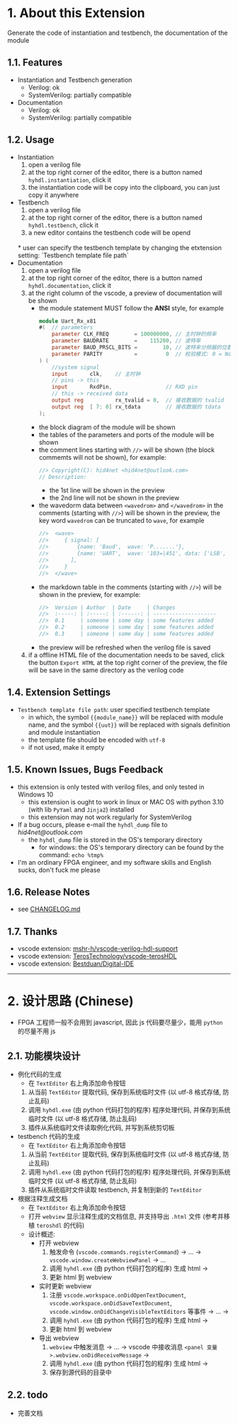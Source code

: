# 1. About this Extension
Generate the code of instantiation and testbench, the documentation of the module

## 1.1. Features
- Instantiation and Testbench generation
    - Verilog: ok
    - SystemVerilog: partially compatible
- Documentation
    - Verilog: ok
    - SystemVerilog: partially compatible

## 1.2. Usage
* Instantiation
    1. open a verilog file
    2. at the top right corner of the editor, there is a button named `hyhdl.instantiation`, click it
    3. the instantiation code will be copy into the clipboard, you can just copy it anywhere
* Testbench
    1. open a verilog file
    2. at the top right corner of the editor, there is a button named `hyhdl.testbench`, click it
    3. a new editor contains the testbench code will be opend
    </br>
    * user can specify the testbench template by changing the etxtension setting: `Testbench template file path`
* Documentation
    1. open a verilog file
    2. at the top right corner of the editor, there is a button named `hyhdl.documentation`, click it
    3. at the right column of the vscode, a preview of documentation will be shown
        * the module statement MUST follow the **ANSI** style, for example
            ``` verilog
            module Uart_Rx_x81
            #(  // parameters
                parameter CLK_FREQ        = 100000000, // 主时钟的频率
                parameter BAUDRATE        =    115200, // 波特率
                parameter BAUD_PRSCL_BITS =        10, // 波特率分频器的位数, = ceil( log2(CLK_FREQ/BAUDRATE) )
                parameter PARITY          =         0  // 校验模式: 0 = None; 1 = Odd; 2 = Even
            ) (
                //system signal
                input       clk,    // 主时钟
                // pins -> this
                input       RxdPin,                 // RXD pin
                // this -> received data
                output reg          rx_tvalid = 0,  // 接收数据的 tvalid
                output reg  [ 7: 0] rx_tdata        // 接收数据的 tdata
            );
            ```
        * the block diagram of the module will be shown
        * the tables of the parameters and ports of the module will be shown
        * the comment lines starting with `//>` will be shown (the block commemts will not be shown), for example:
            ```verilog
            //> Copyright(C): hid4net <hid4net@outlook.com>
            // Description:
            ```
            * the 1st line will be shown in the preview
            * the 2nd line will not be shown in the preview
        * the wavedorm data between `<wavedrom>` and `</wavedrom>` in the comments (starting with `//>`) will be shown in the preview, the key word `wavedrom` can be truncated to `wave`, for example
            ```verilog
            //>  <wave>
            //>     { signal: [
            //>         {name: 'Baud',  wave: 'P.......'},
            //>         {name: 'UART',  wave: '103=|451', data: ['LSB', '...', 'MSB', 'Par']},
            //>       ],
            //>     }
            //>  </wave>
            ```
        * the markdown table in the comments (starting with `//>`) will be shown in the preview, for example:
            ```verilog
            //>  Version | Author  | Date     | Changes
            //>  :-----: | :-----: | :------: | --------------------
            //>  0.1     | someone | some day | some features added
            //>  0.2     | someone | some day | some features added
            //>  0.3     | someone | some day | some features added
            ```
        * the preview will be refreshed when the verilog file is saved
    4. if a offline HTML file of the documentation needs to be saved, click the button `Export HTML` at the top right corner of the preview, the file will be save in the same directory as the verilog code

## 1.4. Extension Settings
* `Testbench template file path`: user specified testbench template
    * in which, the symbol `{{module_name}}` will be replaced with module name, and the symbol `{{uut}}` will be replaced with signals definition and module instantiation
    * the template file should be encoded with `utf-8`
    * if not used, make it empty

## 1.5. Known Issues, Bugs Feedback
* this extension is only tested with verilog files, and only tested in Windows 10
    * this extension is ought to work in linux or MAC OS with python 3.10 (with lib `PyYaml` and `Jinja2`) installed
    * this extension may not work regularly for SystemVerilog
* If a bug occurs, please e-mail the `hyhdl_dump` file to _hid4net@outlook.com_
    * the `hyhdl_dump` file is stored in the OS's temporary directory
        * for windows: the OS's temporary directory can be found by the command: `echo %tmp%`
* I'm an ordinary FPGA engineer, and my software skills and English sucks, don't fuck me please

## 1.6. Release Notes
* see [CHANGELOG.md](./CHANGELOG.md)

## 1.7. Thanks
* vscode extension: [mshr-h/vscode-verilog-hdl-support](https://github.com/mshr-h/vscode-verilog-hdl-support)
* vscode extension: [TerosTechnology/vscode-terosHDL](https://github.com/TerosTechnology/vscode-terosHDL)
* vscode extension: [Bestduan/Digital-IDE](https://github.com/Bestduan/Digital-IDE)

----------------------------------------------------------------
# 2. 设计思路 (Chinese)
- FPGA 工程师一般不会用到 javascript, 因此 js 代码要尽量少，能用 `python` 的尽量不用 js

## 2.1. 功能模块设计
- 例化代码的生成
    - 在 `TextEditor` 右上角添加命令按钮
    1. 从当前 `TextEditor` 提取代码, 保存到系统临时文件 (以 utf-8 格式存储, 防止乱码)
    2. 调用 `hyhdl.exe` (由 python 代码打包的程序) 程序处理代码, 并保存到系统临时文件 (以 utf-8 格式存储, 防止乱码)
    3. 插件从系统临时文件读取例化代码, 并写到系统剪切板
- testbench 代码的生成
    - 在 `TextEditor` 右上角添加命令按钮
    1. 从当前 `TextEditor` 提取代码, 保存到系统临时文件 (以 utf-8 格式存储, 防止乱码)
    2. 调用 `hyhdl.exe` (由 python 代码打包的程序) 程序处理代码, 并保存到系统临时文件 (以 utf-8 格式存储, 防止乱码)
    3. 插件从系统临时文件读取 testbench, 并复制到新的 `TextEditor`
- 根据注释生成文档
    - 在 `TextEditor` 右上角添加命令按钮
    - 打开 `webview` 显示注释生成的文档信息, 并支持导出 `.html` 文件 (参考并移植 `teroshdl` 的代码)
    - 设计概述:
        - 打开 webview
            1. 触发命令 (`vscode.commands.registerCommand`) -> ...  -> `vscode.window.createWebviewPanel` -> ...
            2. 调用 `hyhdl.exe` (由 python 代码打包的程序) 生成 html ->
            3. 更新 html 到 webview
        - 实时更新 webview
            1. 注册 `vscode.workspace.onDidOpenTextDocument`, `vscode.workspace.onDidSaveTextDocument`, `vscode.window.onDidChangeVisibleTextEditors` 等事件 -> ... ->
            2. 调用 `hyhdl.exe` (由 python 代码打包的程序) 生成 html ->
            3. 更新 html 到 webview
        - 导出 webview
            1. `webview` 中触发消息 -> ... -> vscode 中接收消息 `<panel 变量>.webview.onDidReceiveMessage` ->
            2. 调用 `hyhdl.exe` (由 python 代码打包的程序) 生成 html ->
            3. 保存到源代码的目录中

## 2.2. todo
- 完善文档